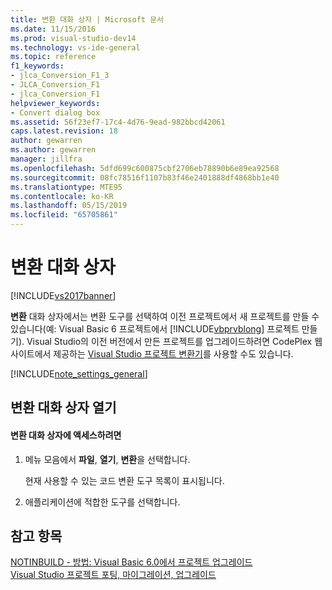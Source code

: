 ```yaml
---
title: 변환 대화 상자 | Microsoft 문서
ms.date: 11/15/2016
ms.prod: visual-studio-dev14
ms.technology: vs-ide-general
ms.topic: reference
f1_keywords:
- jlca_Conversion_F1_3
- JLCA_Conversion_F1
- jlca_Conversion_F1
helpviewer_keywords:
- Convert dialog box
ms.assetid: 56f23ef7-17c4-4d76-9ead-982bbcd42061
caps.latest.revision: 18
author: gewarren
ms.author: gewarren
manager: jillfra
ms.openlocfilehash: 5dfd699c600875cbf2706eb78890b6e89ea92568
ms.sourcegitcommit: 08fc78516f1107b83f46e2401888df4868bb1e40
ms.translationtype: MTE95
ms.contentlocale: ko-KR
ms.lasthandoff: 05/15/2019
ms.locfileid: "65705861"
---
```

# <a name="convert-dialog-box"></a>변환 대화 상자
[!INCLUDE[vs2017banner](../../includes/vs2017banner.md)]

**변환** 대화 상자에서는 변환 도구를 선택하여 이전 프로젝트에서 새 프로젝트를 만들 수 있습니다(예: Visual Basic 6 프로젝트에서 [!INCLUDE[vbprvblong](../../includes/vbprvblong-md.md)] 프로젝트 만들기). Visual Studio의 이전 버전에서 만든 프로젝트를 업그레이드하려면 CodePlex 웹 사이트에서 제공하는 [Visual Studio 프로젝트 변환기](http://go.microsoft.com/fwlink/?LinkID=246465)를 사용할 수도 있습니다.  
  
 [!INCLUDE[note_settings_general](../../includes/note-settings-general-md.md)]  
  
## <a name="opening-the-convert-dialog-box"></a>변환 대화 상자 열기  
  
#### <a name="to-access-the-convert-dialog-box"></a>변환 대화 상자에 액세스하려면  
  
1. 메뉴 모음에서 **파일**, **열기**, **변환**을 선택합니다.  
  
     현재 사용할 수 있는 코드 변환 도구 목록이 표시됩니다.  
  
2. 애플리케이션에 적합한 도구를 선택합니다.  
  
## <a name="see-also"></a>참고 항목  
 [NOTINBUILD - 방법: Visual Basic 6.0에서 프로젝트 업그레이드](https://msdn.microsoft.com/c0421e57-5bba-422e-934d-ec42ab9f2af9)   
 [Visual Studio 프로젝트 포팅, 마이그레이션, 업그레이드](../../porting/porting-migrating-and-upgrading-visual-studio-projects.md)
